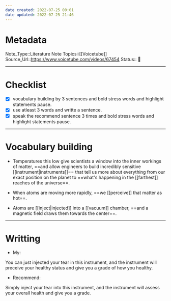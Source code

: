 ```yaml
---
date created: 2022-07-25 00:01
date updated: 2022-07-25 21:46
---
```


# Metadata

Note_Type::Literature Note
Topics::[[Voicetube]]
Source_Url::<https://www.voicetube.com/videos/67454>
Status:: 👶

---

# Checklist

- [x] vocabulary building by 3 sentences and bold stress words and highlight statements pause.
- [x] use atleast 3 words and writte a sentence.
- [x] speak the recommend sentence 3 times and bold stress words and highlight statements pause.

---

# Vocabulary building

- Temperatures this low give scientists a window into the inner workings of matter, ==and allow engineers to build incredibly sensitive [[instrument|instruments]]== that tell us more about everything from our exact position on the planet to ==what's happening in the [[farthest]] reaches of the universe==.

- When atoms are moving more rapidly, ==we [[perceive]] that matter as hot==.

- Atoms are [[inject|injected]] into a [[vacuum]] chamber, ==and a magnetic field draws them towards the center==.

---

# Writting

- My:

You can just injected your tear in this instrument, and the instrument will preceive your healthy status and give you a grade of how you healthy.

- Recommend:

Simply inject your tear into this instrument, and the instrument will assess your overall health and give you a grade.
